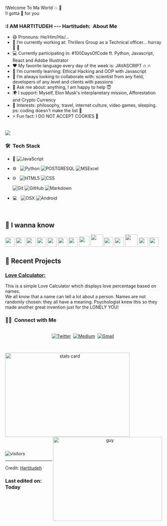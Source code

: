 !Welcome To Ma World  :collision: :tada:  <br>
!I gotta :gift: for you


<h3> :I AM HARTITUDEH --- Hartitudeh: &nbsp;About Me </h3> 

- 😄 Pronouns: He/Him/His/... 
- 🔭 I’m currently working at: Thrillers Group as a Technical officer... hurray  :triumph: :triumph:
- 💻 Currently participating in: #100DaysOfCode ft. Python, Javascript, React and Adobe Illustrator
- :heart: My favorite language every day of the week is: JAVASCRIPT  :fire: :fire:
- 🌱 I’m currently learning: Ethical Hacking and OOP with Javascript
- 👯 I’m always looking to collaborate with: scientist from any field, developers of any level and clients with passions
- 💬 Ask me about: anything, I am happy to help  :innocent:
- 🌍 I support: Myself, Elon Musk's interplanetary mission, Afforestation and Crypto Currency
- 💜 Interests: philosophy, travel, internet culture, video games, sleeping. ps: coding doesn't make the list :dizzy:
- ⚡ Fun fact: I DO NOT ACCEPT COOKIES 🖖

<br/>
<img src = "https://github-readme-stats.vercel.app/api/top-langs/?username=j4jedah&layout=compact">
<h3> 🛠 &nbsp;Tech Stack</h3>

- :space_invader:
  ![JavaScript](https://img.shields.io/badge/JavaScript-323330?style=for-the-badge&logo=javascript&logoColor=F7DF1E)
- ⚙️ &nbsp;
  ![Python](https://img.shields.io/badge/Python-14354C?style=for-the-badge&logo=python&logoColor=white)
  ![POSTGRESQL](https://img.shields.io/badge/PostgreSQL-316192?style=for-the-badge&logo=postgresql&logoColor=white) 
  ![MSExcel](https://img.shields.io/badge/Microsoft_Excel-217346?style=for-the-badge&logo=microsoft-excel&logoColor=white) 
- 🌐 &nbsp;
  ![HTML5](https://img.shields.io/badge/HTML5-E34F26?style=for-the-badge&logo=html5&logoColor=white)
  ![CSS](https://img.shields.io/badge/CSS-239120?&style=for-the-badge&logo=css3&logoColor=white)
  
  ![Git](https://img.shields.io/badge/Git-F05032?style=for-the-badge&logo=git&logoColor=white)
  ![GitHub](https://img.shields.io/badge/GitHub-100000?style=for-the-badge&logo=github&logoColor=white)
  ![Markdown](https://img.shields.io/badge/Markdown-000000?style=for-the-badge&logo=markdown&logoColor=white)
- 💻 &nbsp;
  ![OSX](https://img.shields.io/badge/macos-0078D6?style=for-the-badge&logo=macos&logoColor=white)
  ![Android](https://img.shields.io/badge/android-000000?style=for-the-badge&logo=android&logoColor=white)


<br/>

## 🍁 I wanna know

<img src='https://raw.githubusercontent.com/j4jedah/j4jedah/0fec798a13c75b045bff31fead9e21270592344a/images/c-original.svg' width='30' /> <img
    src='https://raw.githubusercontent.com/j4jedah/j4jedah/0fec798a13c75b045bff31fead9e21270592344a/images/cpp.svg' width='30' />     <img
    src='https://raw.githubusercontent.com/j4jedah/j4jedah/main/images/python2.png' height='30' /> <img
    src='https://raw.githubusercontent.com/j4jedah/j4jedah/0fec798a13c75b045bff31fead9e21270592344a/images/flutter-logo.svg' width='30' /> <img
    src='https://raw.githubusercontent.com/j4jedah/j4jedah/0fec798a13c75b045bff31fead9e21270592344a/images/html.svg' width='30' /> <img
    src='https://raw.githubusercontent.com/j4jedah/j4jedah/0fec798a13c75b045bff31fead9e21270592344a/images/css.svg' width='30' /> <img
    src='https://raw.githubusercontent.com/j4jedah/j4jedah/0fec798a13c75b045bff31fead9e21270592344a/images/js.svg' width='30' /> <img
    src='https://raw.githubusercontent.com/j4jedah/j4jedah/0fec798a13c75b045bff31fead9e21270592344a/images/bootstrap.svg' width='33' /> <img
    src='https://raw.githubusercontent.com/j4jedah/j4jedah/0fec798a13c75b045bff31fead9e21270592344a/images/django.svg' height='40' /> <img
    src='https://raw.githubusercontent.com/j4jedah/j4jedah/main/images/flask.png' width='30' /> <img src="https://www.flaticon.com/svg/vstatic/svg/226/226777.svg?token=exp=1616688227~hmac=18ec1dfe5f2ec756e34e77bcf969eb41" width="30" alt=""> <img
    src='https://raw.githubusercontent.com/j4jedah/j4jedah/0fec798a13c75b045bff31fead9e21270592344a/images/php.svg' width='40' />
<img src='https://raw.githubusercontent.com/j4jedah/j4jedah/0fec798a13c75b045bff31fead9e21270592344a/images/sql.svg' width='30' /> <img
    src='https://raw.githubusercontent.com/j4jedah/j4jedah/0fec798a13c75b045bff31fead9e21270592344a/images/git.svg' width='30' />     
<p>

## 📝 Recent Projects
### [ Love Calculator: ](https://j4jedah.github.io/LoveCalculator)<br>
This is a simple Love Calculator which displays love percentage based on names. <br> We all know that a name can tell a lot about a person. Names are not randomly chosen: they all have a meaning. Psychologist knew this so they made another great invention just for the LONELY YOU!

</p>


<h3> 🤝🏻 &nbsp;Connect with Me </h3> 

<p align="center">
<br>
<a href="https://twitter.com/j4jedah"><img src="https://img.shields.io/badge/Twitter-1DA1F2?style=for-the-badge&logo=twitter&logoColor=white" alt="Twitter" /></a>&nbsp;
<a href="https://j4jedah.medium.com/"><img src="https://img.shields.io/badge/Medium-12100E?style=for-the-badge&logo=medium&logoColor=white" alt="Medium" /></a>&nbsp;
<a href="mailto:maildev3d@gmail.com?subject=Hola%20Jiji"><img src="https://img.shields.io/badge/gmail-%23D14836.svg?&style=for-the-badge&logo=gmail&logoColor=white" alt="Gmail"/></a>&nbsp;
<!--<a href="https://kkvanonymous.github.io/"><img alt="Website" src="https://img.shields.io/website?style=for-the-badge&up_message=portfolio&url=https%3A%2F%2Fkkvanonymous.github.io%2F"></a>-->
</p>



<br/> 
<p>

<a align= "center" href="https://github.com/j4jedah">
  <img alt= "stats card" height="270px" width="400" src="https://github-readme-stats.vercel.app/api?username=j4jedah&theme=cobalt&show_icons=true&count_private=true" />
  <img align="right" height="270px" alt="guy" width="350" src="https://i.pinimg.com/originals/e4/26/70/e426702edf874b181aced1e2fa5c6cde.gif" /> </a>

</p>
<br/>

<p>
    <img align="center" alt="visitors" src="https://gpvc.arturio.dev/dataonatangent"/>
</p>

-----
Credit: [Hartitudeh](https://github.com/HARTITUDEH)

### Last edited on: Today

